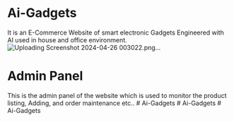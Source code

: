 # Ai-Gadgets
It is an E-Commerce Website of smart electronic Gadgets Engineered with AI used in house and office environment.![Uploading Screenshot 2024-04-26 003022.png…]()
# Admin Panel
This is the admin panel of the website which is used to monitor the product listing, Adding, and order maintenance etc..
#   A i - G a d g e t s  
 #   A i - G a d g e t s  
 #   A i - G a d g e t s  
 